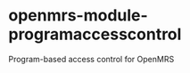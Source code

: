 openmrs-module-programaccesscontrol
================================

Program-based access control for OpenMRS

